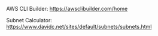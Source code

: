 AWS CLI Builder: https://awsclibuilder.com/home

Subnet Calculator: https://www.davidc.net/sites/default/subnets/subnets.html
